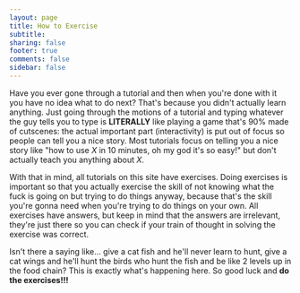 ```yaml
---
layout: page
title: How to Exercise
subtitle:
sharing: false
footer: true 
comments: false
sidebar: false 
---
```


Have you ever gone through a tutorial and then when you're done with it you have no idea what to do next? That's because you didn't actually learn anything.
Just going through the motions of a tutorial and typing whatever the guy tells you to type is **LITERALLY** like playing a game that's 90% made of cutscenes: the actual important part
(interactivity) is put out of focus so people can tell you a nice story. Most tutorials focus on telling you a nice story like "how to use *X* in 10 minutes, oh my god 
it's so easy!" but don't actually teach you anything about *X*.

With that in mind, all tutorials on this site have exercises. Doing exercises is important so that you actually exercise the skill of not knowing what the fuck is going on but
trying to do things anyway, because that's the skill you're gonna need when you're trying to do things on your own. All exercises have answers, but keep in mind that the answers are irrelevant,
they're just there so you can check if your train of thought in solving the exercise was correct.

Isn't there a saying like... give a cat fish and he'll never learn to hunt, give a cat wings and he'll hunt the birds who hunt the fish and be like 2 levels up in the food chain? 
This is exactly what's happening here. So good luck and **do the exercises!!!**
